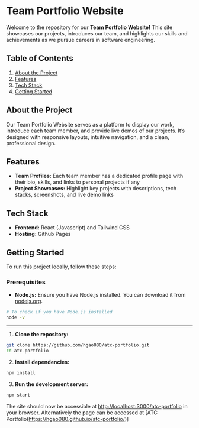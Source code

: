 # Team Portfolio Website
Welcome to the repository for our **Team Portfolio Website!** This site showcases our projects, introduces our team, and highlights our skills and achievements as we pursue careers in software engineering.

## Table of Contents
1. [About the Project](#about-the-project)
2. [Features](#features)
3. [Tech Stack](#tech-stack)
4. [Getting Started](#getting-started)

## About the Project
Our Team Portfolio Website serves as a platform to display our work, introduce each team member, and provide live demos of our projects. It’s designed with responsive layouts, intuitive navigation, and a clean, professional design.

## Features
- **Team Profiles:** Each team member has a dedicated profile page with their bio, skills, and links to personal projects if any
- **Project Showcases:** Highlight key projects with descriptions, tech stacks, screenshots, and live demo links

## Tech Stack
- **Frontend:** React (Javascript) and Tailwind CSS
- **Hosting:** Github Pages

## Getting Started
To run this project locally, follow these steps:

### Prerequisites
- **Node.js:** Ensure you have Node.js installed. You can download it from [nodejs.org](https://nodejs.org/).
```bash
# To check if you have Node.js installed
node -v
```
---
1. **Clone the repository:**
```bash
git clone https://github.com/hgao080/atc-portfolio.git
cd atc-portfolio
```
2. **Install dependencies:**
```bash
npm install
```
3. **Run the development server:**
```bash
npm start
```

The site should now be accessible at [http://localhost:3000/atc-portfolio](http://localhost:3000/atc-portfolio) in your browser. Alternatively the page can be accessed at [ATC Portfolio(https://hgao080.github.io/atc-portfolio/)]
